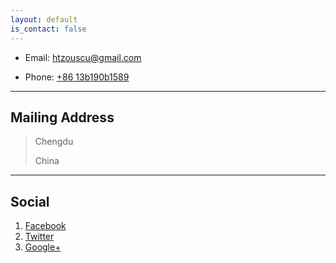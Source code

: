 ```yaml
---
layout: default
is_contact: false
---
```


* Email: [htzouscu@gmail.com](mailto:htzouscu@gmail.com)

* Phone: [+86 13b190b1589](#)

---

## Mailing Address

> Chengdu
>
> China

---

## Social

1. [Facebook](#)
2. [Twitter](#)
3. [Google+](#)
